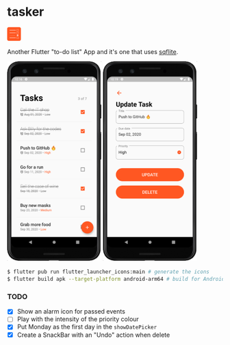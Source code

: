 # tasker

<img alt="logo" src="assets/icons/icon.png" width="32" style="border-radius:4px;" />

Another Flutter "to-do list" App and it's one that uses [sqflite](https://pub.dev/packages/sqflite).

<img alt="" src="assets/screenshot1.png" width="220" />
<img alt="" src="assets/screenshot2.png" width="220" />

```bash
$ flutter pub run flutter_launcher_icons:main # generate the icons
$ flutter build apk --target-platform android-arm64 # build for Android
```

### TODO

- [x] Show an alarm icon for passed events
- [ ] Play with the intensity of the priority colour
- [x] Put Monday as the first day in the `showDatePicker`
- [x] Create a SnackBar with an "Undo" action when delete
